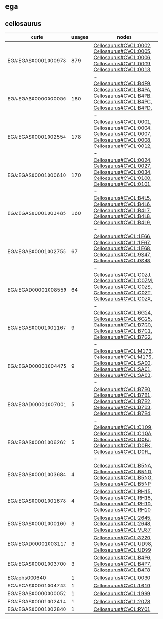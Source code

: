 # `ega`

## cellosaurus

| curie               |   usages | nodes                                                                                                                                                                                                                                                                                                                                                                                                          |
|---------------------|----------|----------------------------------------------------------------------------------------------------------------------------------------------------------------------------------------------------------------------------------------------------------------------------------------------------------------------------------------------------------------------------------------------------------------|
| EGA:EGAS00001000978 |      879 | [Cellosaurus#CVCL:0002](http://purl.obolibrary.org/obo/Cellosaurus#CVCL_0002), [Cellosaurus#CVCL:0005](http://purl.obolibrary.org/obo/Cellosaurus#CVCL_0005), [Cellosaurus#CVCL:0006](http://purl.obolibrary.org/obo/Cellosaurus#CVCL_0006), [Cellosaurus#CVCL:0009](http://purl.obolibrary.org/obo/Cellosaurus#CVCL_0009), [Cellosaurus#CVCL:0013](http://purl.obolibrary.org/obo/Cellosaurus#CVCL_0013), ... |
| EGA:EGAS00000000056 |      180 | [Cellosaurus#CVCL:B4P9](http://purl.obolibrary.org/obo/Cellosaurus#CVCL_B4P9), [Cellosaurus#CVCL:B4PA](http://purl.obolibrary.org/obo/Cellosaurus#CVCL_B4PA), [Cellosaurus#CVCL:B4PB](http://purl.obolibrary.org/obo/Cellosaurus#CVCL_B4PB), [Cellosaurus#CVCL:B4PC](http://purl.obolibrary.org/obo/Cellosaurus#CVCL_B4PC), [Cellosaurus#CVCL:B4PD](http://purl.obolibrary.org/obo/Cellosaurus#CVCL_B4PD), ... |
| EGA:EGAS00001002554 |      178 | [Cellosaurus#CVCL:0001](http://purl.obolibrary.org/obo/Cellosaurus#CVCL_0001), [Cellosaurus#CVCL:0004](http://purl.obolibrary.org/obo/Cellosaurus#CVCL_0004), [Cellosaurus#CVCL:0007](http://purl.obolibrary.org/obo/Cellosaurus#CVCL_0007), [Cellosaurus#CVCL:0008](http://purl.obolibrary.org/obo/Cellosaurus#CVCL_0008), [Cellosaurus#CVCL:0012](http://purl.obolibrary.org/obo/Cellosaurus#CVCL_0012), ... |
| EGA:EGAS00001000610 |      170 | [Cellosaurus#CVCL:0024](http://purl.obolibrary.org/obo/Cellosaurus#CVCL_0024), [Cellosaurus#CVCL:0027](http://purl.obolibrary.org/obo/Cellosaurus#CVCL_0027), [Cellosaurus#CVCL:0034](http://purl.obolibrary.org/obo/Cellosaurus#CVCL_0034), [Cellosaurus#CVCL:0100](http://purl.obolibrary.org/obo/Cellosaurus#CVCL_0100), [Cellosaurus#CVCL:0101](http://purl.obolibrary.org/obo/Cellosaurus#CVCL_0101), ... |
| EGA:EGAS00001003485 |      160 | [Cellosaurus#CVCL:B4L5](http://purl.obolibrary.org/obo/Cellosaurus#CVCL_B4L5), [Cellosaurus#CVCL:B4L6](http://purl.obolibrary.org/obo/Cellosaurus#CVCL_B4L6), [Cellosaurus#CVCL:B4L7](http://purl.obolibrary.org/obo/Cellosaurus#CVCL_B4L7), [Cellosaurus#CVCL:B4L8](http://purl.obolibrary.org/obo/Cellosaurus#CVCL_B4L8), [Cellosaurus#CVCL:B4L9](http://purl.obolibrary.org/obo/Cellosaurus#CVCL_B4L9), ... |
| EGA:EGAS00001002755 |       67 | [Cellosaurus#CVCL:1E66](http://purl.obolibrary.org/obo/Cellosaurus#CVCL_1E66), [Cellosaurus#CVCL:1E67](http://purl.obolibrary.org/obo/Cellosaurus#CVCL_1E67), [Cellosaurus#CVCL:1E68](http://purl.obolibrary.org/obo/Cellosaurus#CVCL_1E68), [Cellosaurus#CVCL:9S47](http://purl.obolibrary.org/obo/Cellosaurus#CVCL_9S47), [Cellosaurus#CVCL:9S48](http://purl.obolibrary.org/obo/Cellosaurus#CVCL_9S48), ... |
| EGA:EGAD00001008559 |       64 | [Cellosaurus#CVCL:C0ZJ](http://purl.obolibrary.org/obo/Cellosaurus#CVCL_C0ZJ), [Cellosaurus#CVCL:C0ZM](http://purl.obolibrary.org/obo/Cellosaurus#CVCL_C0ZM), [Cellosaurus#CVCL:C0ZS](http://purl.obolibrary.org/obo/Cellosaurus#CVCL_C0ZS), [Cellosaurus#CVCL:C0ZT](http://purl.obolibrary.org/obo/Cellosaurus#CVCL_C0ZT), [Cellosaurus#CVCL:C0ZX](http://purl.obolibrary.org/obo/Cellosaurus#CVCL_C0ZX), ... |
| EGA:EGAS00001001167 |        9 | [Cellosaurus#CVCL:6G24](http://purl.obolibrary.org/obo/Cellosaurus#CVCL_6G24), [Cellosaurus#CVCL:6G25](http://purl.obolibrary.org/obo/Cellosaurus#CVCL_6G25), [Cellosaurus#CVCL:B7G0](http://purl.obolibrary.org/obo/Cellosaurus#CVCL_B7G0), [Cellosaurus#CVCL:B7G1](http://purl.obolibrary.org/obo/Cellosaurus#CVCL_B7G1), [Cellosaurus#CVCL:B7G2](http://purl.obolibrary.org/obo/Cellosaurus#CVCL_B7G2), ... |
| EGA:EGAD00001004475 |        9 | [Cellosaurus#CVCL:M173](http://purl.obolibrary.org/obo/Cellosaurus#CVCL_M173), [Cellosaurus#CVCL:M175](http://purl.obolibrary.org/obo/Cellosaurus#CVCL_M175), [Cellosaurus#CVCL:SA00](http://purl.obolibrary.org/obo/Cellosaurus#CVCL_SA00), [Cellosaurus#CVCL:SA01](http://purl.obolibrary.org/obo/Cellosaurus#CVCL_SA01), [Cellosaurus#CVCL:SA03](http://purl.obolibrary.org/obo/Cellosaurus#CVCL_SA03), ... |
| EGA:EGAD00001007001 |        5 | [Cellosaurus#CVCL:B7B0](http://purl.obolibrary.org/obo/Cellosaurus#CVCL_B7B0), [Cellosaurus#CVCL:B7B1](http://purl.obolibrary.org/obo/Cellosaurus#CVCL_B7B1), [Cellosaurus#CVCL:B7B2](http://purl.obolibrary.org/obo/Cellosaurus#CVCL_B7B2), [Cellosaurus#CVCL:B7B3](http://purl.obolibrary.org/obo/Cellosaurus#CVCL_B7B3), [Cellosaurus#CVCL:B7B4](http://purl.obolibrary.org/obo/Cellosaurus#CVCL_B7B4), ... |
| EGA:EGAS00001006262 |        5 | [Cellosaurus#CVCL:C1Q9](http://purl.obolibrary.org/obo/Cellosaurus#CVCL_C1Q9), [Cellosaurus#CVCL:C1QA](http://purl.obolibrary.org/obo/Cellosaurus#CVCL_C1QA), [Cellosaurus#CVCL:D0FJ](http://purl.obolibrary.org/obo/Cellosaurus#CVCL_D0FJ), [Cellosaurus#CVCL:D0FK](http://purl.obolibrary.org/obo/Cellosaurus#CVCL_D0FK), [Cellosaurus#CVCL:D0FL](http://purl.obolibrary.org/obo/Cellosaurus#CVCL_D0FL), ... |
| EGA:EGAS00001003684 |        4 | [Cellosaurus#CVCL:B5NA](http://purl.obolibrary.org/obo/Cellosaurus#CVCL_B5NA), [Cellosaurus#CVCL:B5ND](http://purl.obolibrary.org/obo/Cellosaurus#CVCL_B5ND), [Cellosaurus#CVCL:B5NG](http://purl.obolibrary.org/obo/Cellosaurus#CVCL_B5NG), [Cellosaurus#CVCL:B5NP](http://purl.obolibrary.org/obo/Cellosaurus#CVCL_B5NP)                                                                                     |
| EGA:EGAS00001001678 |        4 | [Cellosaurus#CVCL:RH15](http://purl.obolibrary.org/obo/Cellosaurus#CVCL_RH15), [Cellosaurus#CVCL:RH18](http://purl.obolibrary.org/obo/Cellosaurus#CVCL_RH18), [Cellosaurus#CVCL:RH19](http://purl.obolibrary.org/obo/Cellosaurus#CVCL_RH19), [Cellosaurus#CVCL:RH20](http://purl.obolibrary.org/obo/Cellosaurus#CVCL_RH20)                                                                                     |
| EGA:EGAS00001000160 |        3 | [Cellosaurus#CVCL:2645](http://purl.obolibrary.org/obo/Cellosaurus#CVCL_2645), [Cellosaurus#CVCL:2648](http://purl.obolibrary.org/obo/Cellosaurus#CVCL_2648), [Cellosaurus#CVCL:VU87](http://purl.obolibrary.org/obo/Cellosaurus#CVCL_VU87)                                                                                                                                                                    |
| EGA:EGAD00001003117 |        3 | [Cellosaurus#CVCL:3220](http://purl.obolibrary.org/obo/Cellosaurus#CVCL_3220), [Cellosaurus#CVCL:UD98](http://purl.obolibrary.org/obo/Cellosaurus#CVCL_UD98), [Cellosaurus#CVCL:UD99](http://purl.obolibrary.org/obo/Cellosaurus#CVCL_UD99)                                                                                                                                                                    |
| EGA:EGAS00001003700 |        3 | [Cellosaurus#CVCL:B4P6](http://purl.obolibrary.org/obo/Cellosaurus#CVCL_B4P6), [Cellosaurus#CVCL:B4P7](http://purl.obolibrary.org/obo/Cellosaurus#CVCL_B4P7), [Cellosaurus#CVCL:B4P8](http://purl.obolibrary.org/obo/Cellosaurus#CVCL_B4P8)                                                                                                                                                                    |
| EGA:phs000640       |        1 | [Cellosaurus#CVCL:0030](http://purl.obolibrary.org/obo/Cellosaurus#CVCL_0030)                                                                                                                                                                                                                                                                                                                                  |
| EGA:EGAS00001004743 |        1 | [Cellosaurus#CVCL:1619](http://purl.obolibrary.org/obo/Cellosaurus#CVCL_1619)                                                                                                                                                                                                                                                                                                                                  |
| EGA:EGAS00000000052 |        1 | [Cellosaurus#CVCL:1999](http://purl.obolibrary.org/obo/Cellosaurus#CVCL_1999)                                                                                                                                                                                                                                                                                                                                  |
| EGA:EGAS00001002414 |        1 | [Cellosaurus#CVCL:2078](http://purl.obolibrary.org/obo/Cellosaurus#CVCL_2078)                                                                                                                                                                                                                                                                                                                                  |
| EGA:EGAS00001002840 |        1 | [Cellosaurus#CVCL:RY01](http://purl.obolibrary.org/obo/Cellosaurus#CVCL_RY01)                                                                                                                                                                                                                                                                                                                                  |

